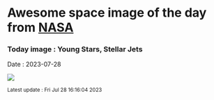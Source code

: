 
# Awesome space image of the day from [NASA](https://api.nasa.gov/)

### Today image : Young Stars, Stellar Jets
Date : 2023-07-28

![](https://apod.nasa.gov/apod/image/2307/HH46-47_JWST1030.jpg)

<small>Latest update : Fri Jul 28 16:16:04 2023</small>
        